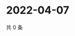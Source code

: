 # 2022-04-07

共 0 条

<!-- BEGIN WEIBO -->
<!-- 最后更新时间 Thu Apr 07 2022 15:15:40 GMT+0800 (China Standard Time) -->

<!-- END WEIBO -->
